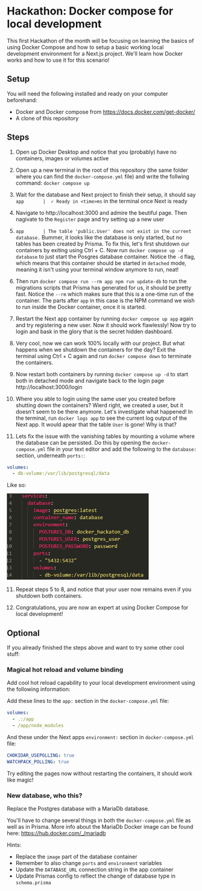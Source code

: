 # Hackathon: Docker compose for local development
This first Hackathon of the month will be focusing on learning the basics of using Docker Compose and how to setup a basic working local development environment for a Next.js project. We'll learn how Docker works and how to use it for this scenario!

## Setup
You will need the following installed and ready on your computer beforehand:
- Docker and Docker compose from https://docs.docker.com/get-docker/
- A clone of this repository

## Steps
1. Open up Docker Desktop and notice that you (probably) have no containers, images or volumes active

2. Open up a new terminal in the root of this repository (the same folder where you can find the `docker-compose.yml` file) and write the follwing command: `docker compose up`

3. Wait for the database and Next project to finish their setup, it should say `app       |  ✓ Ready in <time>ms` in the terminal once Next is ready

4. Navigate to http://localhost:3000 and admire the beutiful page. Then nagivate to the `Register` page and try setting up a new user

5. `app       | The table 'public.User' does not exist in the current database.` Bummer, it looks like the database is only started, but no tables has been created by Prisma. To fix this, let's first shutdown our containers by exiting using Ctrl + C. Now run `docker compose up -d database` to just start the Posgres database container. Notice the `-d` flag, which means that this container should be started in `detached` mode, meaning it isn't using your terminal window anymore to run, neat!

6. Then run `docker compose run --rm app npm run update-db` to run the migrations scripts that Prisma has generated for us, it should be pretty fast. Notice the `--rm` which makes sure that this is a one-time run of the container. The parts after `app` in this case is the NPM command we wish to run inside the Docker container, once it is started.

6. Restart the Next app container by running `docker compose up app` again and try registering a new user. Now it should work flawlessly! Now try to login and bask in the glory that is the secret hidden dashboard.

7. Very cool, now we can work 100% locally with our project. But what happens when we shutdown the containers for the day? Exit the terminal using Ctrl + C again and run `docker compose down` to terminate the containers.

8. Now restart both containers by running `docker compose up -d` to start both in detached mode and navigate back to the login page http://localhost:3000/login

9. Where you able to login using the same user you created before shutting down the containers? Wierd right, we created a user, but it doesn't seem to be there anymore. Let's investigate what happened! In the terminal, run `docker logs app` to see the current log output of the Next app. It would apear that the table `User` is gone! Why is that?

10. Lets fix the issue with the vanishing tables by mounting a volume where the database can be persisted. Do this by opening the `docker-compose.yml` file in your text editor and add the following to the `database:` section, underneath `ports:`:
```yaml
volumes:
  - db-volume:/var/lib/postgresql/data
```
Like so:

![alt text](image.png)

11. Repeat steps 5 to 8, and notice that your user now remains even if you shutdown both containers.

12. Congratulations, you are now an expert at using Docker Compose for local development!

## Optional
If you already finished the steps above and want to try some other cool stuff:

### Magical hot reload and volume binding
Add cool hot reload capability to your local development environment using the following information:

Add these lines to the `app:` section in the `docker-compose.yml` file:
```yaml
volumes:
  - .:/app
  - /app/node_modules
```
And these under the Next apps `environment:` section in `docker-compose.yml` file:
```yaml
CHOKIDAR_USEPOLLING: true
WATCHPACK_POLLING: true
```
Try editing the pages now without restarting the containers, it should work like magic! 

### New database, who this?
Replace the Postgres database with a MariaDb database. 

You'll have to change several things in both the `docker-compose.yml` file as well as in Prisma. More info about the MariaDb Docker image can be found here: https://hub.docker.com/_/mariadb

Hints:
- Replace the `image` part of the database container
- Remember to also change `ports` and `environment` variables
- Update the `DATABASE_URL` connection string in the app container
- Update Prismas config to reflect the change of database type in `schema.prisma`